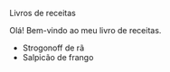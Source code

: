 
Livros de receitas

Olá! Bem-vindo ao meu livro de receitas.

* Strogonoff de rã
* Salpicão de frango